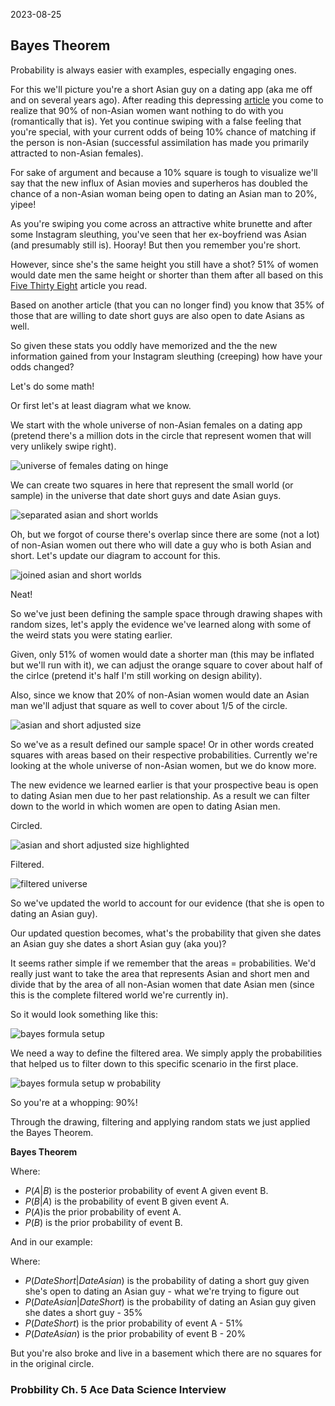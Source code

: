 2023-08-25

## Bayes Theorem


Probability is always easier with examples, especially engaging ones.

For this we'll picture you're a short Asian guy on a dating app (aka me off and on several years ago). 
After reading this depressing [article](https://theconversation.com/asian-guys-stereotyped-and-excluded-in-online-dating-130855) you come to realize that 90% of non-Asian women want nothing to do with you (romantically that is). Yet you continue swiping with a false feeling that you're special, with your current odds of being 10% chance of matching if the person is non-Asian (successful assimilation has made you primarily attracted to non-Asian females).

For sake of argument and because a 10% square is tough to visualize we'll say that the new influx of Asian movies and superheros has doubled the chance of a non-Asian woman being open to dating an Asian man to 20%, yipee!

As you're swiping you come across an attractive white brunette and after some Instagram sleuthing, you've seen that her ex-boyfriend was Asian (and presumably still is). Hooray! But then you remember you're short.

However, since she's the same height you still have a shot? 51% of women would date men the same height or shorter than them after all based on this [Five Thirty Eight](https://fivethirtyeight.com/features/how-common-is-it-for-a-man-to-be-shorter-than-his-partner/) article you read.


Based on another article (that you can no longer find) you know that 35% of those that are willing to date short guys are also open to date Asians as well.

So given these stats you oddly have memorized and the the new information gained from your Instagram sleuthing (creeping) how have your odds changed?

Let's do some math! 

Or first let's at least diagram what we know.




We start with the whole universe of non-Asian females on a dating app (pretend there's a million dots in the circle that represent women that will very unlikely swipe right).


![universe of females dating on hinge](/docs/assets/2023-09-05/0-universe.png)



We can create two squares in here that represent the small world (or sample) in the universe that date short guys and date Asian guys.

![separated asian and short worlds](/docs/assets/2023-09-05/1-separated_asian_short.png)


Oh, but we forgot of course there's overlap since there are some (not a lot) of non-Asian women out there who will date a guy who is both Asian and short. Let's update our diagram to account for this. 

![joined asian and short worlds](/docs/assets/2023-09-05/2-asian_short_overlap.png)

Neat!


So we've just been defining the sample space through drawing shapes with random sizes, let's apply the evidence we've learned along with some of the weird stats you were stating earlier.


Given, only 51% of women would date a shorter man (this may be inflated but we'll run with it), we can adjust the orange square to cover about half of the cirlce (pretend it's half I'm still working on design ability). 

Also, since we know that 20% of non-Asian women would date an Asian man we'll adjust that square as well to cover about 1/5 of the circle.

![asian and short adjusted size](/docs/assets/2023-09-05/3-asian_shor4_universe_adjusted_size.png)



So we've as a result defined our sample space! Or in other words created squares with areas based on their respective probabilities. Currently we're looking at the whole universe of non-Asian women, but we do know more. 

The new evidence we learned earlier is that your prospective beau is open to dating Asian men due to her past relationship. As a result we can filter down to the world in which women are open to dating Asian men. 

Circled.

![asian and short adjusted size highlighted](/docs/assets/2023-09-05/4-asian_shor4_universe_adjusted_highlighted.png)

Filtered.

![filtered universe](/docs/assets/2023-09-05/5-filtered-universe.png)


So we've updated the world to account for our evidence (that she is open to dating an Asian guy). 


Our updated question becomes, what's the probability that given she dates an Asian guy she dates a short Asian guy (aka you)?

It seems rather simple if we remember that the areas = probabilities. We'd really just want to take the area that represents Asian and short men and divide that by the area of all non-Asian women that date Asian men (since this is the complete filtered world we're currently in). 

So it would look something like this:

![bayes formula setup](/docs/assets/2023-09-05/6-bayes-formula-setup.png)


We need a way to define the filtered area. We simply apply the probabilities that helped us to filter down to this specific scenario in the first place.

![bayes formula setup w probability](/docs/assets/2023-09-05/7-bayes-formula-probability.png)

So you're at a whopping: 90%!


Through the drawing, filtering and applying random stats we just applied the Bayes Theorem. 

**Bayes Theorem**
```math P(A | B) = \frac{P(B | A) \cdot P(A)}{P(B)} $$
```

Where:
-  $`P(A|B)`$ is the posterior probability of event A given event B.
-  $`P(B|A)`$ is the probability of event B given event A.
-  $`P(A)`$is the prior probability of event A.
-  $`P(B)`$ is the prior probability of event B.


And in our example: 

Where:
-  $`P(Date Short | Date Asian)`$ is the probability of dating a short guy given she's open to dating an Asian guy - what we're trying to figure out
-  $`P(Date Asian | Date Short)`$ is the probability of dating an Asian guy given she dates a short guy - 35%
-  $`P(Date Short)`$ is the prior probability of event A - 51%
-  $`P(Date Asian)`$ is the prior probability of event B - 20%



But you're also broke and live in a basement which there are no squares for in the original circle.






### Probbility Ch. 5 Ace Data Science Interview


